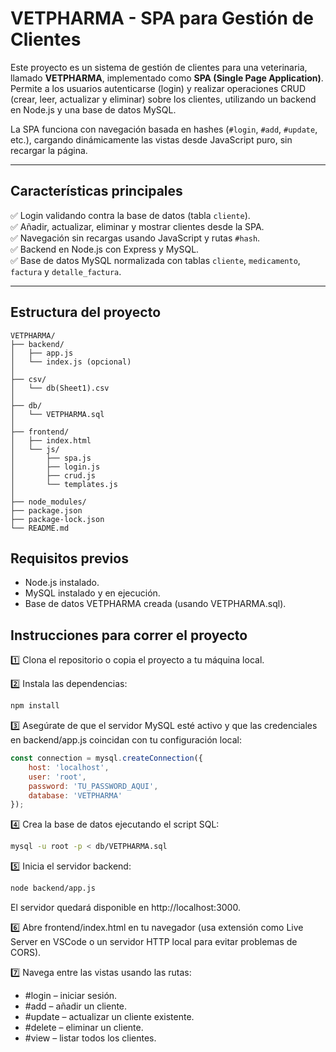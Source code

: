 #  VETPHARMA - SPA para Gestión de Clientes

Este proyecto es un sistema de gestión de clientes para una veterinaria, llamado **VETPHARMA**, implementado como **SPA (Single Page Application)**. Permite a los usuarios autenticarse (login) y realizar operaciones CRUD (crear, leer, actualizar y eliminar) sobre los clientes, utilizando un backend en Node.js y una base de datos MySQL.

La SPA funciona con navegación basada en hashes (`#login`, `#add`, `#update`, etc.), cargando dinámicamente las vistas desde JavaScript puro, sin recargar la página.

---

##  Características principales

✅ Login validando contra la base de datos (tabla `cliente`).  
✅ Añadir, actualizar, eliminar y mostrar clientes desde la SPA.  
✅ Navegación sin recargas usando JavaScript y rutas `#hash`.  
✅ Backend en Node.js con Express y MySQL.  
✅ Base de datos MySQL normalizada con tablas `cliente`, `medicamento`, `factura` y `detalle_factura`.

---

##  Estructura del proyecto

```plaintext
VETPHARMA/
├── backend/                     
│   ├── app.js
│   └── index.js (opcional)
│
├── csv/
│   └── db(Sheet1).csv
│
├── db/
│   └── VETPHARMA.sql
│
├── frontend/
│   ├── index.html
│   └── js/
│       ├── spa.js
│       ├── login.js
│       ├── crud.js
│       └── templates.js
│
├── node_modules/
├── package.json
├── package-lock.json
└── README.md
```

##  Requisitos previos

- Node.js instalado.
- MySQL instalado y en ejecución.
- Base de datos VETPHARMA creada (usando VETPHARMA.sql).

##  Instrucciones para correr el proyecto
 
1️⃣ Clona el repositorio o copia el proyecto a tu máquina local.

2️⃣ Instala las dependencias:

```bash
npm install
```

3️⃣ Asegúrate de que el servidor MySQL esté activo y que las credenciales en backend/app.js coincidan con tu configuración local:

```js
const connection = mysql.createConnection({
    host: 'localhost',
    user: 'root',
    password: 'TU_PASSWORD_AQUI',
    database: 'VETPHARMA'
});
```

4️⃣ Crea la base de datos ejecutando el script SQL:

```bash
mysql -u root -p < db/VETPHARMA.sql
```

5️⃣ Inicia el servidor backend:
```bash
node backend/app.js
```

El servidor quedará disponible en http://localhost:3000.

6️⃣ Abre frontend/index.html en tu navegador (usa extensión como Live Server en VSCode o un servidor HTTP local para evitar problemas de CORS).

7️⃣ Navega entre las vistas usando las rutas:

- #login – iniciar sesión.
- #add – añadir un cliente.
- #update – actualizar un cliente existente.
- #delete – eliminar un cliente.
- #view – listar todos los clientes.